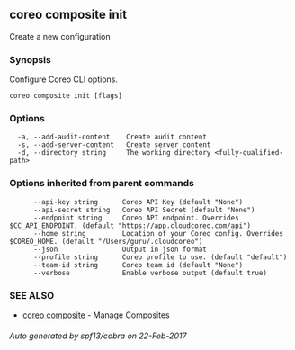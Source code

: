 ## coreo composite init

Create a new configuration

### Synopsis


Configure  Coreo  CLI  options.

```
coreo composite init [flags]
```

### Options

```
  -a, --add-audit-content    Create audit content
  -s, --add-server-content   Create server content
  -d, --directory string     The working directory <fully-qualified-path>
```

### Options inherited from parent commands

```
      --api-key string      Coreo API Key (default "None")
      --api-secret string   Coreo API Secret (default "None")
      --endpoint string     Coreo API endpoint. Overrides $CC_API_ENDPOINT. (default "https://app.cloudcoreo.com/api")
      --home string         Location of your Coreo config. Overrides $COREO_HOME. (default "/Users/guru/.cloudcoreo")
      --json                Output in json format
      --profile string      Coreo profile to use. (default "default")
      --team-id string      Coreo team id (default "None")
      --verbose             Enable verbose output (default true)
```

### SEE ALSO
* [coreo composite](coreo_composite.md)	 - Manage Composites

###### Auto generated by spf13/cobra on 22-Feb-2017
